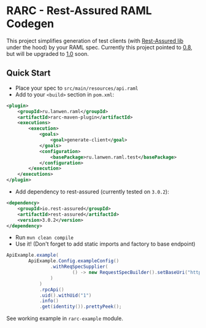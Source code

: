 # RARC - Rest-Assured RAML Codegen

This project simplifies generation of test clients 
(with [Rest-Assured lib](https://github.com/rest-assured/rest-assured/) under the hood) by your RAML spec.
Currently this project pointed to [0.8](http://raml.org/raml-08-spec), but 
will be upgraded to [1.0](http://raml.org/raml-10-spec) soon.

## Quick Start

- Place your spec to `src/main/resources/api.raml`
- Add to your `<build>` section in `pom.xml`: 

```xml
<plugin>
    <groupId>ru.lanwen.raml</groupId>
    <artifactId>rarc-maven-plugin</artifactId>
    <executions>
        <execution>
            <goals>
                <goal>generate-client</goal>
            </goals>
            <configuration>
                <basePackage>ru.lanwen.raml.test</basePackage>
            </configuration>
        </execution>
    </executions>
</plugin>
```

- Add dependency to rest-assured (currently tested on `3.0.2`): 

```xml
<dependency>
    <groupId>io.rest-assured</groupId>
    <artifactId>rest-assured</artifactId>
    <version>3.0.2</version>
</dependency>
```

- Run `mvn clean compile`
- Use it! (Don't forget to add static imports and factory to base endpoint)

```java
ApiExample.example(
        ApiExample.Config.exampleConfig()
                .withReqSpecSupplier(
                        () -> new RequestSpecBuilder().setBaseUri("http://your_host/")
                )
            )
            .rpcApi()
            .uid().withUid("1")
            .info()
            .get(identity()).prettyPeek();
```

See working example in `rarc-example` module.
